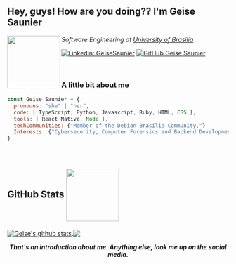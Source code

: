 <h2>Hey, guys! How are you doing?? I'm Geise Saunier</h2>

<img align="left" src="https://media.giphy.com/media/dWmL1DJHoTCuwd7hXy/giphy.gif" width="120">
<p><em>Software Engineering at <a href="http://www.unb.br">University of Brasilia</a></em></p>

[![Linkedin: GeiseSaunier](https://img.shields.io/badge/-GeiseSaunier-blue?style=flat-square&logo=Linkedin&logoColor=white&link=https://www.linkedin.com/in/GeiseSaunier/)](https://www.linkedin.com/in/GeiseSaunier/)
[![GitHub Geise Saunier](https://img.shields.io/github/followers/GeiseSaunier?label=follow&style=social)](https://github.com/GeiseSaunier)

<br/>

### A little bit about me

```javascript
const Geise Saunier = {
  pronouns: "she" | "her",
  code: [ TypeScript, Python, Javascript, Ruby, HTML, CSS ],
  tools: [ React Native, Node ],
  techCommunities: {"Member of the Debian Brasília Community,"}
  Interests: {"Cybersecurity, Computer Forensics and Backend Development,"}
}
```
<br/>

<h2>GitHub Stats  
<img align="center" src="https://media.giphy.com/media/dt0VaZ4qZuaEuPesDZ/giphy.gif" width="120"></h2>

<a href="https://github.com/GeiseSaunier/github-readme-stats">
  <img align="center" src="https://github-readme-stats.anuraghazra1.vercel.app/api?username=GeiseSaunier&show_icons=true&include_all_commits=true&theme=radical" alt="Geise's github stats" />
</a>
<a href="https://github.com/GeiseSaunier/github-readme-stats">
  <!-- Change the `github-readme-stats.anuraghazra1.vercel.app` to `github-readme-stats.vercel.app`  -->
  <img align="center" src="https://github-readme-stats.vercel.app/api/top-langs/?username=GeiseSaunier&layout=compact&theme=radical" />
</a>


<br/>

<p align="center"><b><em> That's an introduction about me. Anything else, look me up on the social media.</em></b></p>

